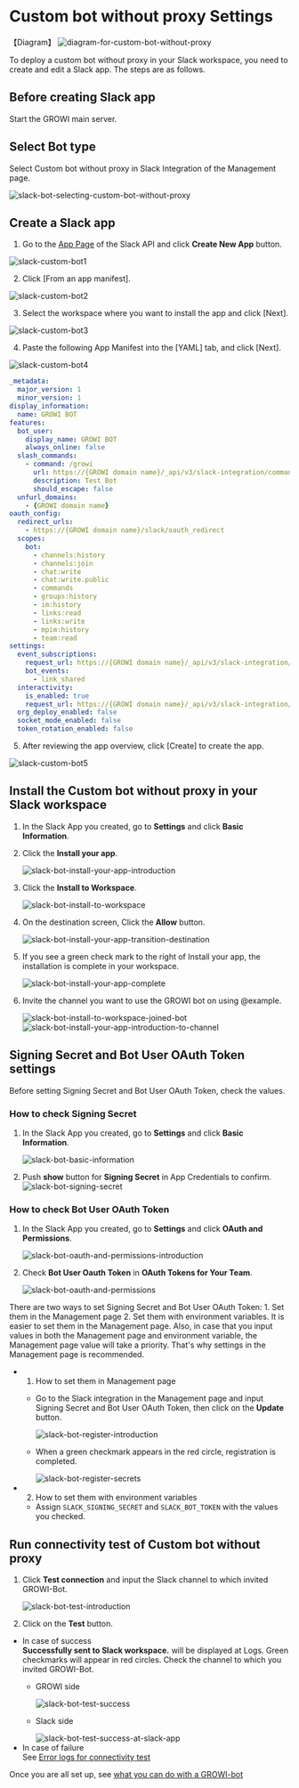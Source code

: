 # Custom bot without proxy Settings

【Diagram】
<img :src="$withBase('/assets/images/slack-bot-outline-custom-without-proxy.png')" alt="diagram-for-custom-bot-without-proxy">

To deploy a custom bot without proxy in your Slack workspace,
  you need to create and edit a Slack app.
  The steps are as follows.

## Before creating Slack app

Start the GROWI main server.

## Select Bot type

Select Custom bot without proxy in Slack Integration of the Management page.

<img :src="$withBase('/assets/images/slack-bot-selecting-custom-bot-without-proxy.png')" alt="slack-bot-selecting-custom-bot-without-proxy">

## Create a Slack app

1. Go to the [App Page](https://api.slack.com/apps) of the Slack API and click **Create New App** button.

  <img :src="$withBase('/assets/images/slack-custom-bot1.png')" alt="slack-custom-bot1">

2. Click [From an app manifest].

  <img :src="$withBase('/assets/images/slack-custom-bot2.png')" alt="slack-custom-bot2">

3. Select the workspace where you want to install the app and click [Next].

  <img :src="$withBase('/assets/images/slack-custom-bot3.png')" alt="slack-custom-bot3">

4. Paste the following App Manifest into the [YAML] tab, and click [Next].

  <img :src="$withBase('/assets/images/slack-custom-bot4.png')" alt="slack-custom-bot4">

  ```yaml
  _metadata:
    major_version: 1
    minor_version: 1
  display_information:
    name: GROWI BOT
  features:
    bot_user:
      display_name: GROWI BOT
      always_online: false
    slash_commands:
      - command: /growi
        url: https://{GROWI domain name}/_api/v3/slack-integration/commands
        description: Test Bot
        should_escape: false
    unfurl_domains:
      - {GROWI domain name}
  oauth_config:
    redirect_urls:
      - https://{GROWI domain name}/slack/oauth_redirect
    scopes:
      bot:
        - channels:history
        - channels:join
        - chat:write
        - chat:write.public
        - commands
        - groups:history
        - im:history
        - links:read
        - links:write
        - mpim:history
        - team:read
  settings:
    event_subscriptions:
      request_url: https://{GROWI domain name}/_api/v3/slack-integration/events
      bot_events:
        - link_shared
    interactivity:
      is_enabled: true
      request_url: https://{GROWI domain name}/_api/v3/slack-integration/interactions
    org_deploy_enabled: false
    socket_mode_enabled: false
    token_rotation_enabled: false
  ```

5. After reviewing the app overview, click [Create] to create the app.

  <img :src="$withBase('/assets/images/slack-custom-bot5.png')" alt="slack-custom-bot5">

## Install the Custom bot without proxy in your Slack workspace

1. In the Slack App you created, go to **Settings** and click **Basic Information**.
1. Click the **Install your app**.

   <img :src="$withBase('/assets/images/slack-bot-install-your-app-introduction.png')" alt="slack-bot-install-your-app-introduction">
1. Click the **Install to Workspace**.

   <img :src="$withBase('/assets/images/slack-bot-install-to-workspace.png')" alt="slack-bot-install-to-workspace">
1. On the destination screen, Click the **Allow** button.

   <img :src="$withBase('/assets/images/slack-bot-install-your-app-transition-destination.png')" alt="slack-bot-install-your-app-transition-destination">
1. If you see a green check mark to the right of Install your app, the installation is complete in your workspace.

   <img :src="$withBase('/assets/images/slack-bot-install-your-app-complete.png')" alt="slack-bot-install-your-app-complete">
1. Invite the channel you want to use the GROWI bot on using @example.

   <img :src="$withBase('/assets/images/slack-bot-install-to-workspace-joined-bot.png')" alt="slack-bot-install-to-workspace-joined-bot">

   <img :src="$withBase('/assets/images/slack-bot-install-your-app-introduction-to-channel.png')" alt="slack-bot-install-your-app-introduction-to-channel">

## Signing Secret and Bot User OAuth Token settings

Before setting Signing Secret and Bot User OAuth Token, check the values.

### How to check Signing Secret

1. In the Slack App you created, go to **Settings** and click **Basic Information**.

   <img :src="$withBase('/assets/images/slack-bot-basic-information.png')" alt="slack-bot-basic-information">
1. Push **show** button for **Signing Secret** in App Credentials to confirm.
   <img :src="$withBase('/assets/images/slack-bot-signing-secret.png')" alt="slack-bot-signing-secret">

### How to check Bot User OAuth Token

1. In the Slack App you created, go to **Settings** and click **OAuth and Permissions**.

   <img :src="$withBase('/assets/images/slack-bot-oauth-and-permissions-introduction.png')" alt="slack-bot-oauth-and-permissions-introduction">
1. Check **Bot User Oauth Token** in **OAuth Tokens for Your Team**.

   <img :src="$withBase('/assets/images/slack-bot-oauth-and-permissions.png')" alt="slack-bot-oauth-and-permissions">

  There are two ways to set Signing Secret and Bot User OAuth Token: 1. Set them in the Management page 2. Set them with environment variables. It is easier to set them in the Management page. Also,
  in case that you input values in both the Management page and environment variable, the Management page value will take a priority. That's why settings in the Management page is recommended.

- 1. How to set them in Management page

  - Go to the Slack integration in the Management page and input Signing Secret and Bot User OAuth Token, then click on the **Update** button.

      <img :src="$withBase('/assets/images/slack-bot-register-introduction.png')" alt="slack-bot-register-introduction">
  - When a green checkmark appears in the red circle, registration is completed.

      <img :src="$withBase('/assets/images/slack-bot-register-secrets.png')" alt="slack-bot-register-secrets">
- 2. How to set them with environment variables

  - Assign `SLACK_SIGNING_SECRET` and `SLACK_BOT_TOKEN` with the values you checked.

## Run connectivity test of Custom bot without proxy

1. Click **Test connection** and input the Slack channel to which invited GROWI-Bot.

    <img :src="$withBase('/assets/images/slack-bot-test-introduction.png')" alt="slack-bot-test-introduction">
1. Click on the **Test** button.  

- In case of success  
  **Successfully sent to Slack workspace.** will be displayed at Logs. Green checkmarks will appear in red circles. Check the channel to which you invited GROWI-Bot.
  - GROWI side

    <img :src="$withBase('/assets/images/slack-bot-test-success.png')" alt="slack-bot-test-success">
  - Slack side

    <img :src="$withBase('/assets/images/slack-bot-test-success-at-slack-app.png')" alt="slack-bot-test-success-at-slack-app">
- In case of failure  
  See [Error logs for connectivity test](/en/admin-guide/management-cookbook/slack-integration/#error-logs-for-connectivity-test)

Once you are all set up, see [what you can do with a GROWI-bot](/en/admin-guide/management-cookbook/slack-integration/#check-the-connected-growi)
